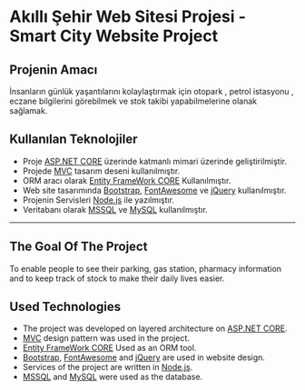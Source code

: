 # Akıllı Şehir Web Sitesi Projesi - Smart City Website Project

## Projenin Amacı
İnsanların günlük yaşantılarını kolaylaştırmak için otopark , petrol istasyonu , eczane bilgilerini görebilmek  ve stok takibi yapabilmelerine olanak sağlamak.

## Kullanılan Teknolojiler

- Proje [ASP.NET CORE](https://docs.microsoft.com/tr-tr/aspnet/core/?view=aspnetcore-3.1) üzerinde katmanlı mimari üzerinde geliştirilmiştir.
- Projede [MVC](https://dotnet.microsoft.com/apps/aspnet/mvc) tasarım deseni kullanılmıştır.
- ORM aracı olarak [Entity FrameWork CORE](https://docs.microsoft.com/tr-tr/ef/core/) Kullanılmıştır.
- Web site tasarımında [Bootstrap](https://getbootstrap.com/), [FontAwesome](https://fontawesome.com/) ve [jQuery](https://jquery.com/) kullanılmıştır.
- Projenin Servisleri [Node.js](https://nodejs.org/en/) ile yazılmıştır.
- Veritabanı olarak [MSSQL](https://www.microsoft.com/tr-tr/sql-server/sql-server-downloads) ve [MySQL](https://www.mysql.com/) kullanılmıştır.

-----

## The Goal Of The Project
To enable people to see their parking, gas station, pharmacy information and to keep track of stock to make their daily lives easier.

## Used Technologies
- The project was developed on layered architecture on [ASP.NET CORE](https://docs.microsoft.com/en-us/aspnet/core/?view=aspnetcore-3.1).
- [MVC](https://dotnet.microsoft.com/apps/aspnet/mvc) design pattern was used in the project.
- [Entity FrameWork CORE](https://docs.microsoft.com/en/en/ef/core/) Used as an ORM tool.
- [Bootstrap](https://getbootstrap.com/), [FontAwesome](https://fontawesome.com/) and [jQuery](https://jquery.com/) are used in website design.
- Services of the project are written in [Node.js](https://nodejs.org/en/).
- [MSSQL](https://www.microsoft.com/s/sql-server/sql-server-downloads) and [MySQL](https://www.mysql.com/) were used as the database.
